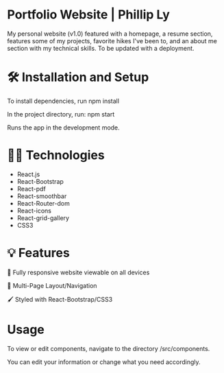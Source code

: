 # Portfolio Website | Phillip Ly
My personal website (v1.0) featured with a homepage, a resume section, features some of my projects, favorite hikes I've been to, and an about me section with my technical skills. To be updated with a deployment.

# 🛠 Installation and Setup 
To install dependencies, run npm install

In the project directory, run: npm start

Runs the app in the development mode.


# 👨‍💻 Technologies
* React.js
* React-Bootstrap
* React-pdf
* React-smoothbar
* React-Router-dom
* React-icons
* React-grid-gallery
* CSS3

# 💡 Features
📱 Fully responsive website viewable on all devices

📖 Multi-Page Layout/Navigation

🖌️ Styled with React-Bootstrap/CSS3


# Usage
To view or edit components, navigate to the directory /src/components. 

You can edit your information or change what you need accordingly.
